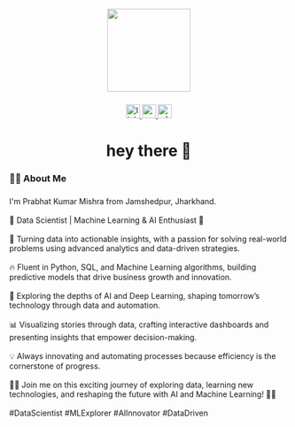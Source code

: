 <br clear="both">

<div align="center">
  <img height="150" src="https://camo.githubusercontent.com/62da68eb62b1e5f175f7d1f0191dd89a653d7908feb22d37d4a0ab07365d6791/68747470733a2f2f6d656469612e67697068792e636f6d2f6d656469612f4d3967624264396e6244724f5475314d71782f67697068792e676966"  />
</div>

###

<div align="center">
  <a href="https://www.linkedin.com/in/PrabhatMishra-/" target="_blank">
    <img src="https://img.shields.io/static/v1?message=LinkedIn&logo=linkedin&label=&color=0077B5&logoColor=white&labelColor=&style=for-the-badge" height="25" alt="linkedin logo"  />
  </a>
  <a href="mailto:prabhatmishra3112@gmail.com" target="_blank">
    <img src="https://img.shields.io/static/v1?message=Gmail&logo=gmail&label=&color=D14836&logoColor=white&labelColor=&style=for-the-badge" height="25" alt="gmail logo"  />
  </a>
  <a href="https://wa.me/7004596360" target="_blank">
    <img src="https://img.shields.io/static/v1?message=Whatsapp&logo=whatsapp&label=&color=25D366&logoColor=white&labelColor=&style=for-the-badge" height="25" alt="whatsapp logo"  />
  </a>
</div>

###

<h1 align="center">hey there 👋</h1>

###

<h3 align="left">👩‍💻  About Me</h3>

###


<p align="left">I'm Prabhat Kumar Mishra from Jamshedpur, Jharkhand.<br><br>
🚀 Data Scientist | Machine Learning & AI Enthusiast 🤖<br><br>🌟 Turning data into actionable insights, with a passion for solving real-world problems using advanced analytics and data-driven strategies.<br><br>🔥 Fluent in Python, SQL, and Machine Learning algorithms, building predictive models that drive business growth and innovation.<br><br>🤖 Exploring the depths of AI and Deep Learning, shaping tomorrow’s technology through data and automation.
<br><br>📊 Visualizing stories through data, crafting interactive dashboards and presenting insights that empower decision-making.<br><br>💡 Always innovating and automating processes because efficiency is the cornerstone of progress.<br><br> 👨‍💻 Join me on this exciting journey of exploring data, learning new technologies, and reshaping the future with AI and Machine Learning! 🚀✨
<br><br>#DataScientist #MLExplorer #AIInnovator #DataDriven</p>

###
